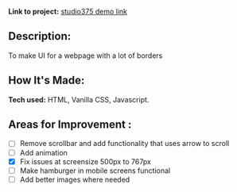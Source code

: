 **Link to project:** [studio375 demo link](https://profound-chaja-b22bbe.netlify.app/)

## Description:
To make UI for a webpage with a lot of borders
## How It's Made:
**Tech used:** HTML, Vanilla CSS, Javascript.
## Areas for Improvement :
- [ ] Remove scrollbar and add functionality that uses arrow to scroll
- [ ] Add animation
- [X] Fix issues at screensize 500px to 767px
- [ ] Make hamburger in mobile screens functional
- [ ] Add better images where needed
